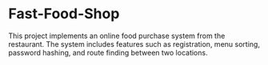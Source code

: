 # Fast-Food-Shop

This project implements an online food purchase system from the restaurant. The system includes features such as registration, menu sorting, password hashing, and route finding between two locations.
